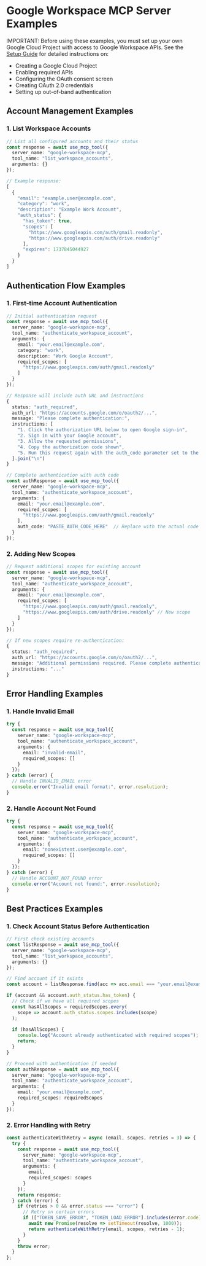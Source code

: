 # Google Workspace MCP Server Examples

IMPORTANT: Before using these examples, you must set up your own Google Cloud Project with access to Google Workspace APIs. See the [Setup Guide](API.md#setup-guide) for detailed instructions on:
- Creating a Google Cloud Project
- Enabling required APIs
- Configuring the OAuth consent screen
- Creating OAuth 2.0 credentials
- Setting up out-of-band authentication

## Account Management Examples

### 1. List Workspace Accounts

```typescript
// List all configured accounts and their status
const response = await use_mcp_tool({
  server_name: "google-workspace-mcp",
  tool_name: "list_workspace_accounts",
  arguments: {}
});

// Example response:
[
  {
    "email": "example.user@example.com",
    "category": "work",
    "description": "Example Work Account",
    "auth_status": {
      "has_token": true,
      "scopes": [
        "https://www.googleapis.com/auth/gmail.readonly",
        "https://www.googleapis.com/auth/drive.readonly"
      ],
      "expires": 1737845044927
    }
  }
]
```

## Authentication Flow Examples

### 1. First-time Account Authentication

```typescript
// Initial authentication request
const response = await use_mcp_tool({
  server_name: "google-workspace-mcp",
  tool_name: "authenticate_workspace_account",
  arguments: {
    email: "your.email@example.com",
    category: "work",
    description: "Work Google Account",
    required_scopes: [
      "https://www.googleapis.com/auth/gmail.readonly"
    ]
  }
});

// Response will include auth URL and instructions
{
  status: "auth_required",
  auth_url: "https://accounts.google.com/o/oauth2/...",
  message: "Please complete authentication:",
  instructions: [
    "1. Click the authorization URL below to open Google sign-in",
    "2. Sign in with your Google account",
    "3. Allow the requested permissions",
    "4. Copy the authorization code shown",
    "5. Run this request again with the auth_code parameter set to the code you copied"
  ].join("\n")
}

// Complete authentication with auth code
const authResponse = await use_mcp_tool({
  server_name: "google-workspace-mcp",
  tool_name: "authenticate_workspace_account",
  arguments: {
    email: "your.email@example.com",
    required_scopes: [
      "https://www.googleapis.com/auth/gmail.readonly"
    ],
    auth_code: "PASTE_AUTH_CODE_HERE"  // Replace with the actual code from OAuth consent screen
  }
});
```

### 2. Adding New Scopes

```typescript
// Request additional scopes for existing account
const response = await use_mcp_tool({
  server_name: "google-workspace-mcp",
  tool_name: "authenticate_workspace_account",
  arguments: {
    email: "your.email@example.com",
    required_scopes: [
      "https://www.googleapis.com/auth/gmail.readonly",
      "https://www.googleapis.com/auth/drive.readonly" // New scope
    ]
  }
});

// If new scopes require re-authentication:
{
  status: "auth_required",
  auth_url: "https://accounts.google.com/o/oauth2/...",
  message: "Additional permissions required. Please complete authentication:",
  instructions: "..."
}
```

## Error Handling Examples

### 1. Handle Invalid Email

```typescript
try {
  const response = await use_mcp_tool({
    server_name: "google-workspace-mcp",
    tool_name: "authenticate_workspace_account",
    arguments: {
      email: "invalid-email",
      required_scopes: []
    }
  });
} catch (error) {
  // Handle INVALID_EMAIL error
  console.error("Invalid email format:", error.resolution);
}
```

### 2. Handle Account Not Found

```typescript
try {
  const response = await use_mcp_tool({
    server_name: "google-workspace-mcp",
    tool_name: "authenticate_workspace_account",
    arguments: {
      email: "nonexistent.user@example.com",
      required_scopes: []
    }
  });
} catch (error) {
  // Handle ACCOUNT_NOT_FOUND error
  console.error("Account not found:", error.resolution);
}
```

## Best Practices Examples

### 1. Check Account Status Before Authentication

```typescript
// First check existing accounts
const listResponse = await use_mcp_tool({
  server_name: "google-workspace-mcp",
  tool_name: "list_workspace_accounts",
  arguments: {}
});

// Find account if it exists
const account = listResponse.find(acc => acc.email === "your.email@example.com");

if (account && account.auth_status.has_token) {
  // Check if we have all required scopes
  const hasAllScopes = requiredScopes.every(
    scope => account.auth_status.scopes.includes(scope)
  );
  
  if (hasAllScopes) {
    console.log("Account already authenticated with required scopes");
    return;
  }
}

// Proceed with authentication if needed
const authResponse = await use_mcp_tool({
  server_name: "google-workspace-mcp",
  tool_name: "authenticate_workspace_account",
  arguments: {
    email: "your.email@example.com",
    required_scopes: requiredScopes
  }
});
```

### 2. Error Handling with Retry

```typescript
const authenticateWithRetry = async (email, scopes, retries = 3) => {
  try {
    const response = await use_mcp_tool({
      server_name: "google-workspace-mcp",
      tool_name: "authenticate_workspace_account",
      arguments: {
        email,
        required_scopes: scopes
      }
    });
    return response;
  } catch (error) {
    if (retries > 0 && error.status === "error") {
      // Retry on certain errors
      if (["TOKEN_SAVE_ERROR", "TOKEN_LOAD_ERROR"].includes(error.code)) {
        await new Promise(resolve => setTimeout(resolve, 1000));
        return authenticateWithRetry(email, scopes, retries - 1);
      }
    }
    throw error;
  }
};
